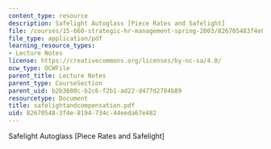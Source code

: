```yaml
---
content_type: resource
description: Safelight Autoglass [Piece Rates and Safelight]
file: /courses/15-660-strategic-hr-management-spring-2003/826705483f4e8194734c44eeda67e482_safelightandcompensation.pdf
file_type: application/pdf
learning_resource_types:
- Lecture Notes
license: https://creativecommons.org/licenses/by-nc-sa/4.0/
ocw_type: OCWFile
parent_title: Lecture Notes
parent_type: CourseSection
parent_uid: b2b3608c-b2c6-f2b1-ad22-d477d2704b89
resourcetype: Document
title: safelightandcompensation.pdf
uid: 82670548-3f4e-8194-734c-44eeda67e482
---
```

Safelight Autoglass [Piece Rates and Safelight]